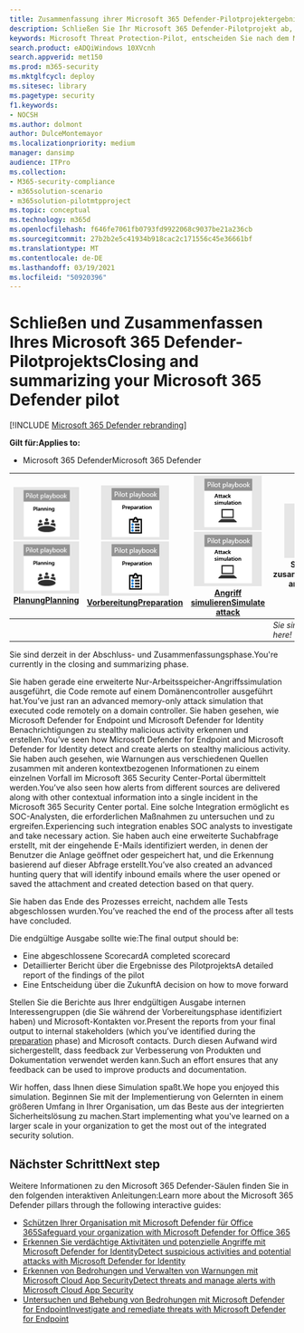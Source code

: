 ```yaml
---
title: Zusammenfassung ihrer Microsoft 365 Defender-Pilotprojektergebnisse
description: Schließen Sie Ihr Microsoft 365 Defender-Pilotprojekt ab, indem Sie Ihre Scorecard abschließen, Ihre Berichtsergebnisse analysieren und entscheiden, wie Sie vorankommen.
keywords: Microsoft Threat Protection-Pilot, entscheiden Sie nach dem Microsoft Threat Protection-Pilotprojekt, was nach der Auswertung von Microsoft Threat Protection in der Produktion, dem Übergang vom Microsoft Threat Protection-Pilot zur Bereitstellung, Cybersicherheit, erweiterte dauerhafte Bedrohung, Unternehmenssicherheit, Geräte, Gerät, Identität, Benutzer, Daten, Anwendungen, Vorfälle, automatisierte Untersuchung und Behebung, erweiterte Suche
search.product: eADQiWindows 10XVcnh
search.appverid: met150
ms.prod: m365-security
ms.mktglfcycl: deploy
ms.sitesec: library
ms.pagetype: security
f1.keywords:
- NOCSH
ms.author: dolmont
author: DulceMontemayor
ms.localizationpriority: medium
manager: dansimp
audience: ITPro
ms.collection:
- M365-security-compliance
- m365solution-scenario
- m365solution-pilotmtpproject
ms.topic: conceptual
ms.technology: m365d
ms.openlocfilehash: f646fe7061fb0793fd9922068c9037be21a236cb
ms.sourcegitcommit: 27b2b2e5c41934b918cac2c171556c45e36661bf
ms.translationtype: MT
ms.contentlocale: de-DE
ms.lasthandoff: 03/19/2021
ms.locfileid: "50920396"
---
```

# <a name="closing-and-summarizing-your-microsoft-365-defender-pilot"></a><span data-ttu-id="f347c-104">Schließen und Zusammenfassen Ihres Microsoft 365 Defender-Pilotprojekts</span><span class="sxs-lookup"><span data-stu-id="f347c-104">Closing and summarizing your Microsoft 365 Defender pilot</span></span>  

[!INCLUDE [Microsoft 365 Defender rebranding](../includes/microsoft-defender.md)]


<span data-ttu-id="f347c-105">**Gilt für:**</span><span class="sxs-lookup"><span data-stu-id="f347c-105">**Applies to:**</span></span>
- <span data-ttu-id="f347c-106">Microsoft 365 Defender</span><span class="sxs-lookup"><span data-stu-id="f347c-106">Microsoft 365 Defender</span></span>



|<span data-ttu-id="f347c-107">[![Planung](../../media/phase-diagrams/1-planning.png)](mtp-pilot-plan.md)</span><span class="sxs-lookup"><span data-stu-id="f347c-107">[![Planning](../../media/phase-diagrams/1-planning.png)](mtp-pilot-plan.md)</span></span><br/>[<span data-ttu-id="f347c-108">Planung</span><span class="sxs-lookup"><span data-stu-id="f347c-108">Planning</span></span>](mtp-pilot-plan.md) |<span data-ttu-id="f347c-109">[![Vorbereiten](../../media/phase-diagrams/2-prepare.png)](prepare-mtpeval.md)</span><span class="sxs-lookup"><span data-stu-id="f347c-109">[![Prepare](../../media/phase-diagrams/2-prepare.png)](prepare-mtpeval.md)</span></span><br/>[<span data-ttu-id="f347c-110">Vorbereitung</span><span class="sxs-lookup"><span data-stu-id="f347c-110">Preparation</span></span>](prepare-mtpeval.md) | <span data-ttu-id="f347c-111">[![Angriff simulieren](../../media/phase-diagrams/3-simluate.png)](mtp-pilot-simulate.md)</span><span class="sxs-lookup"><span data-stu-id="f347c-111">[![Simulate attack](../../media/phase-diagrams/3-simluate.png)](mtp-pilot-simulate.md)</span></span><br/>[<span data-ttu-id="f347c-112">Angriff simulieren</span><span class="sxs-lookup"><span data-stu-id="f347c-112">Simulate attack</span></span>](mtp-pilot-simulate.md) | ![Schließen und zusammenfassen](../../media/phase-diagrams/4-summary.png)<br/><span data-ttu-id="f347c-114">Schließen und zusammenfassen</span><span class="sxs-lookup"><span data-stu-id="f347c-114">Close and summarize</span></span>|
|--|--|--|--|
|| | |<span data-ttu-id="f347c-115">*Sie sind hier!*</span><span class="sxs-lookup"><span data-stu-id="f347c-115">*You are here!*</span></span>|


<span data-ttu-id="f347c-116">Sie sind derzeit in der Abschluss- und Zusammenfassungsphase.</span><span class="sxs-lookup"><span data-stu-id="f347c-116">You're currently in the closing and summarizing phase.</span></span>

<span data-ttu-id="f347c-117">Sie haben gerade eine erweiterte Nur-Arbeitsspeicher-Angriffssimulation ausgeführt, die Code remote auf einem Domänencontroller ausgeführt hat.</span><span class="sxs-lookup"><span data-stu-id="f347c-117">You’ve just ran an advanced memory-only attack simulation that executed code remotely on a domain controller.</span></span> <span data-ttu-id="f347c-118">Sie haben gesehen, wie Microsoft Defender for Endpoint und Microsoft Defender for Identity Benachrichtigungen zu stealthy malicious activity erkennen und erstellen.</span><span class="sxs-lookup"><span data-stu-id="f347c-118">You’ve seen how Microsoft Defender for Endpoint and Microsoft Defender for Identity detect and create alerts on stealthy malicious activity.</span></span> <span data-ttu-id="f347c-119">Sie haben auch gesehen, wie Warnungen aus verschiedenen Quellen zusammen mit anderen kontextbezogenen Informationen zu einem einzelnen Vorfall im Microsoft 365 Security Center-Portal übermittelt werden.</span><span class="sxs-lookup"><span data-stu-id="f347c-119">You’ve also seen how alerts from different sources are delivered along with other contextual information into a single incident in the Microsoft 365 Security Center portal.</span></span> <span data-ttu-id="f347c-120">Eine solche Integration ermöglicht es SOC-Analysten, die erforderlichen Maßnahmen zu untersuchen und zu ergreifen.</span><span class="sxs-lookup"><span data-stu-id="f347c-120">Experiencing such integration enables SOC analysts to investigate and take necessary action.</span></span> <span data-ttu-id="f347c-121">Sie haben auch eine erweiterte Suchabfrage erstellt, mit der eingehende E-Mails identifiziert werden, in denen der Benutzer die Anlage geöffnet oder gespeichert hat, und die Erkennung basierend auf dieser Abfrage erstellt.</span><span class="sxs-lookup"><span data-stu-id="f347c-121">You’ve also created an advanced hunting query that will identify inbound emails where the user opened or saved the attachment and created detection based on that query.</span></span>

<span data-ttu-id="f347c-122">Sie haben das Ende des Prozesses erreicht, nachdem alle Tests abgeschlossen wurden.</span><span class="sxs-lookup"><span data-stu-id="f347c-122">You’ve reached the end of the process after all tests have concluded.</span></span>

<span data-ttu-id="f347c-123">Die endgültige Ausgabe sollte wie:</span><span class="sxs-lookup"><span data-stu-id="f347c-123">The final output should be:</span></span>

- <span data-ttu-id="f347c-124">Eine abgeschlossene Scorecard</span><span class="sxs-lookup"><span data-stu-id="f347c-124">A completed scorecard</span></span>
- <span data-ttu-id="f347c-125">Detaillierter Bericht über die Ergebnisse des Pilotprojekts</span><span class="sxs-lookup"><span data-stu-id="f347c-125">A detailed report of the findings of the pilot</span></span>
- <span data-ttu-id="f347c-126">Eine Entscheidung über die Zukunft</span><span class="sxs-lookup"><span data-stu-id="f347c-126">A decision on how to move forward</span></span>

<span data-ttu-id="f347c-127">Stellen Sie die Berichte aus Ihrer endgültigen Ausgabe internen [](./prepare-mtpeval.md) Interessengruppen (die Sie während der Vorbereitungsphase identifiziert haben) und Microsoft-Kontakten vor.</span><span class="sxs-lookup"><span data-stu-id="f347c-127">Present the reports from your final output to internal stakeholders (which you’ve identified during the [preparation](./prepare-mtpeval.md) phase) and Microsoft contacts.</span></span> <span data-ttu-id="f347c-128">Durch diesen Aufwand wird sichergestellt, dass feedback zur Verbesserung von Produkten und Dokumentation verwendet werden kann.</span><span class="sxs-lookup"><span data-stu-id="f347c-128">Such an effort ensures that any feedback can be used to improve products and documentation.</span></span>

<span data-ttu-id="f347c-129">Wir hoffen, dass Ihnen diese Simulation spaßt.</span><span class="sxs-lookup"><span data-stu-id="f347c-129">We hope you enjoyed this simulation.</span></span> <span data-ttu-id="f347c-130">Beginnen Sie mit der Implementierung von Gelernten in einem größeren Umfang in Ihrer Organisation, um das Beste aus der integrierten Sicherheitslösung zu machen.</span><span class="sxs-lookup"><span data-stu-id="f347c-130">Start implementing what you've learned on a larger scale in your organization to get the most out of the integrated security solution.</span></span>

## <a name="next-step"></a><span data-ttu-id="f347c-131">Nächster Schritt</span><span class="sxs-lookup"><span data-stu-id="f347c-131">Next step</span></span>
<span data-ttu-id="f347c-132">Weitere Informationen zu den Microsoft 365 Defender-Säulen finden Sie in den folgenden interaktiven Anleitungen:</span><span class="sxs-lookup"><span data-stu-id="f347c-132">Learn more about the Microsoft 365 Defender pillars through the following interactive guides:</span></span>
- [<span data-ttu-id="f347c-133">Schützen Ihrer Organisation mit Microsoft Defender für Office 365</span><span class="sxs-lookup"><span data-stu-id="f347c-133">Safeguard your organization with Microsoft Defender for Office 365</span></span>](https://aka.ms/O365ATP-Interactive-Guide)
- [<span data-ttu-id="f347c-134">Erkennen Sie verdächtige Aktivitäten und potenzielle Angriffe mit Microsoft Defender for Identity</span><span class="sxs-lookup"><span data-stu-id="f347c-134">Detect suspicious activities and potential attacks with Microsoft Defender for Identity</span></span>](https://aka.ms/AATP-Interactive-Guide)
- [<span data-ttu-id="f347c-135">Erkennen von Bedrohungen und Verwalten von Warnungen mit Microsoft Cloud App Security</span><span class="sxs-lookup"><span data-stu-id="f347c-135">Detect threats and manage alerts with Microsoft Cloud App Security</span></span>](https://aka.ms/DetectThreatsAndAlertsMCAS-InteractiveGuide)
- [<span data-ttu-id="f347c-136">Untersuchen und Behebung von Bedrohungen mit Microsoft Defender for Endpoint</span><span class="sxs-lookup"><span data-stu-id="f347c-136">Investigate and remediate threats with Microsoft Defender for Endpoint</span></span>](https://aka.ms/MDATP-IR-Interactive-Guide)